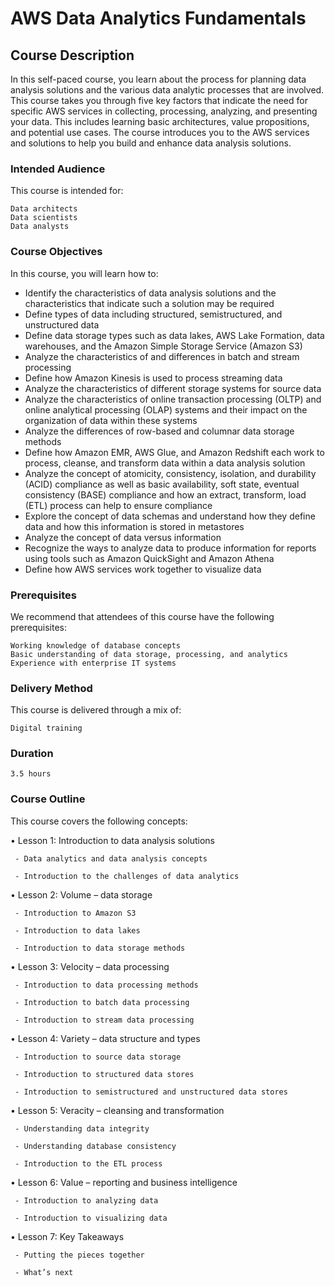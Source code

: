 # AWS Data Analytics Fundamentals

## Course Description

In this self-paced course, you learn about the process for planning data analysis solutions and the various data analytic processes that are involved. This course takes you through five key factors that indicate the need for specific AWS services in collecting, processing, analyzing, and presenting your data. This includes learning basic architectures, value propositions, and potential use cases. The course introduces you to the AWS services and solutions to help you build and enhance data analysis solutions.

### Intended Audience

This course is intended for:

    Data architects
    Data scientists
    Data analysts


### Course Objectives

In this course, you will learn how to:

   - Identify the characteristics of data analysis solutions and the characteristics that indicate such a solution may be required
   - Define types of data including structured, semistructured, and unstructured data
   - Define data storage types such as data lakes, AWS Lake Formation, data warehouses, and the Amazon Simple Storage Service (Amazon S3)
   - Analyze the characteristics of and differences in batch and stream processing
   - Define how Amazon Kinesis is used to process streaming data
   - Analyze the characteristics of different storage systems for source data
   - Analyze the characteristics of online transaction processing (OLTP) and online analytical processing (OLAP) systems and their impact on the organization of data within these systems
   - Analyze the differences of row-based and columnar data storage methods
   - Define how Amazon EMR, AWS Glue, and Amazon Redshift each work to process, cleanse, and transform data within a data analysis solution
   - Analyze the concept of atomicity, consistency, isolation, and durability (ACID) compliance as well as basic availability, soft state, eventual consistency (BASE) compliance and how an extract,         transform, load (ETL) process can help to ensure compliance
   - Explore the concept of data schemas and understand how they define data and how this information is stored in metastores
   - Analyze the concept of data versus information
   - Recognize the ways to analyze data to produce information for reports using tools such as Amazon QuickSight and Amazon Athena
   - Define how AWS services work together to visualize data


### Prerequisites

We recommend that attendees of this course have the following prerequisites:

    Working knowledge of database concepts
    Basic understanding of data storage, processing, and analytics
    Experience with enterprise IT systems


### Delivery Method

This course is delivered through a mix of:

    Digital training


### Duration

    3.5 hours


### Course Outline

This course covers the following concepts:

• Lesson 1: Introduction to data analysis solutions

     - Data analytics and data analysis concepts

     - Introduction to the challenges of data analytics

• Lesson 2: Volume – data storage

     - Introduction to Amazon S3

     - Introduction to data lakes

     - Introduction to data storage methods

• Lesson 3: Velocity – data processing

     - Introduction to data processing methods

     - Introduction to batch data processing

     - Introduction to stream data processing

• Lesson 4: Variety – data structure and types

     - Introduction to source data storage

     - Introduction to structured data stores

     - Introduction to semistructured and unstructured data stores

• Lesson 5: Veracity – cleansing and transformation

     - Understanding data integrity

     - Understanding database consistency

     - Introduction to the ETL process

• Lesson 6: Value – reporting and business intelligence

     - Introduction to analyzing data

     - Introduction to visualizing data

• Lesson 7: Key Takeaways

     - Putting the pieces together

     - What’s next
